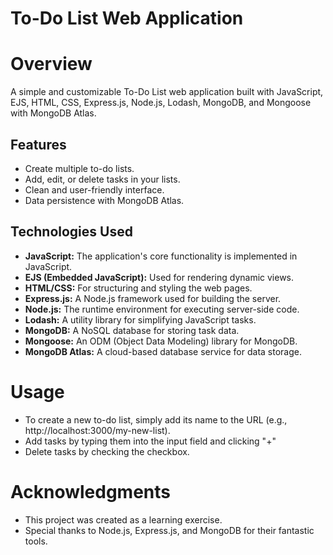 # To-Do List Web Application

# Overview
A simple and customizable To-Do List web application built with JavaScript, EJS, HTML, CSS, Express.js, Node.js, Lodash, MongoDB, and Mongoose with MongoDB Atlas.

## Features

- Create multiple to-do lists.
- Add, edit, or delete tasks in your lists.
- Clean and user-friendly interface.
- Data persistence with MongoDB Atlas.

## Technologies Used

- **JavaScript:** The application's core functionality is implemented in JavaScript.
- **EJS (Embedded JavaScript):** Used for rendering dynamic views.
- **HTML/CSS:** For structuring and styling the web pages.
- **Express.js:** A Node.js framework used for building the server.
- **Node.js:** The runtime environment for executing server-side code.
- **Lodash:** A utility library for simplifying JavaScript tasks.
- **MongoDB:** A NoSQL database for storing task data.
- **Mongoose:** An ODM (Object Data Modeling) library for MongoDB.
- **MongoDB Atlas:** A cloud-based database service for data storage.

# Usage
- To create a new to-do list, simply add its name to the URL (e.g., http://localhost:3000/my-new-list).
- Add tasks by typing them into the input field and clicking "+"
- Delete tasks by checking the checkbox.

# Acknowledgments
- This project was created as a learning exercise.
- Special thanks to Node.js, Express.js, and MongoDB for their fantastic tools.
